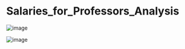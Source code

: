 # Salaries_for_Professors_Analysis
![image](https://github.com/Christopher-DSA/Salaries_for_Professors_Analysis/assets/132075292/636caa86-0b03-4aa6-bc63-6ffa3081f46a)


![image](https://github.com/Christopher-DSA/Salaries_for_Professors_Analysis/assets/132075292/2199f733-af46-494d-a4b7-e17078abcb70)
